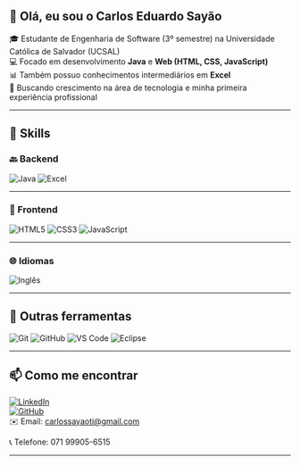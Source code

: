 ## 👋 Olá, eu sou o Carlos Eduardo Sayão

🎓 Estudante de Engenharia de Software (3º semestre) na Universidade Católica de Salvador (UCSAL)  
💻 Focado em desenvolvimento **Java** e **Web (HTML, CSS, JavaScript)**  
📊 Também possuo conhecimentos intermediários em **Excel**  
🚀 Buscando crescimento na área de tecnologia e minha primeira experiência profissional

---

## 🧠 Skills

### 🔙 Backend
![Java](https://img.shields.io/badge/Java-%23ED8B00.svg?style=for-the-badge&logo=java&logoColor=white)
![Excel](https://img.shields.io/badge/Excel-217346?style=for-the-badge&logo=microsoft-excel&logoColor=white)

---

### 🎨 Frontend
![HTML5](https://img.shields.io/badge/HTML5-E34F26?style=for-the-badge&logo=html5&logoColor=white)
![CSS3](https://img.shields.io/badge/CSS3-1572B6?style=for-the-badge&logo=css3&logoColor=white)
![JavaScript](https://img.shields.io/badge/JavaScript-F7DF1E?style=for-the-badge&logo=javascript&logoColor=black)

---

### 🌐 Idiomas
![Inglês](https://img.shields.io/badge/Inglês-Intermediário-blue?style=for-the-badge&logo=googletranslate&logoColor=white)

---

## 🧰 Outras ferramentas
![Git](https://img.shields.io/badge/Git-F05032?style=for-the-badge&logo=git&logoColor=white)
![GitHub](https://img.shields.io/badge/GitHub-121011?style=for-the-badge&logo=github&logoColor=white)
![VS Code](https://img.shields.io/badge/VSCode-007ACC?style=for-the-badge&logo=visual-studio-code&logoColor=white)
![Eclipse](https://img.shields.io/badge/Eclipse-2C2255?style=for-the-badge&logo=eclipse&logoColor=white)

---

## 📫 Como me encontrar
[![LinkedIn](https://img.shields.io/badge/LinkedIn-0A66C2?style=for-the-badge&logo=linkedin&logoColor=white)](https://www.linkedin.com/in/carlos-eduardo-say%C3%A3o-santana-junior-163711305/?lipi=urn%3Ali%3Apage%3Ad_flagship3_profile_view_base_contact_details%3BDsy0nHt0QCOdL2fQ0rYYNA%3D%3D)  
[![GitHub](https://img.shields.io/badge/GitHub-100000?style=for-the-badge&logo=github&logoColor=white)](https://github.com/Carlos-Eduardo-Sayao)  
✉️ Email: carlossayaoti@gmail.com

📞 Telefone: 071 99905-6515

---
